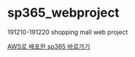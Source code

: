 # sp365_webproject
191210-191220 shopping mall web project

[AWS로 배포한 sp365 바로가기](http://15.165.163.102/sp365 "sp365")
